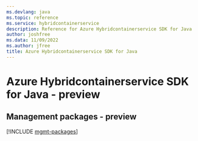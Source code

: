 ```yaml
---
ms.devlang: java
ms.topic: reference
ms.service: hybridcontainerservice
description: Reference for Azure Hybridcontainerservice SDK for Java
author: joshfree
ms.data: 11/09/2022
ms.author: jfree
title: Azure Hybridcontainerservice SDK for Java
---
```

# Azure Hybridcontainerservice SDK for Java - preview

## Management packages - preview
[!INCLUDE [mgmt-packages](hybridcontainerservice-mgmt-index.md)]